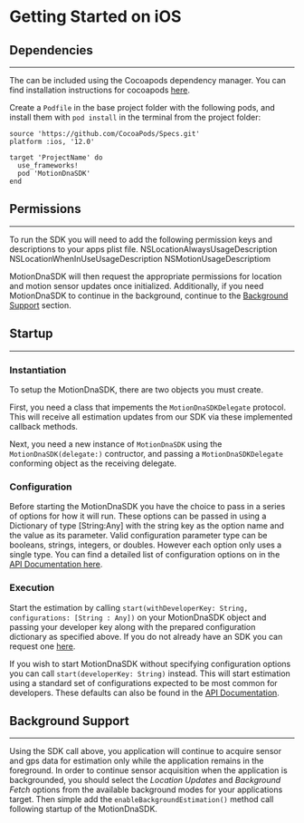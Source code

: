 # Getting Started on iOS #

## Dependencies ##
------------------

The can be included using the Cocoapods dependency manager. You can find installation instructions for cocoapods [here](https://cocoapods.org).

Create a `Podfile` in the base project folder with the following pods, and install them with ```pod install``` in the terminal from the project folder:

```pod
source 'https://github.com/CocoaPods/Specs.git'
platform :ios, '12.0'

target 'ProjectName' do
  use_frameworks!
  pod 'MotionDnaSDK'
end
```

## Permissions ##
-----------------
To run the SDK you will need to add the following permission keys and descriptions to your apps plist file.
NSLocationAlwaysUsageDescription
NSLocationWhenInUseUsageDescription
NSMotionUsageDescriptiom

MotionDnaSDK will then request the appropriate permissions for location and motion sensor updates once initialized. Additionally, if you need MotionDnaSDK to continue in the background, continue to the [Background Support](#background-support) section.

## Startup ##
-------------
### Instantiation ###
To setup the MotionDnaSDK, there are two objects you must create.

First, you need a class that impements the `MotionDnaSDKDelegate` protocol. This will receive all estimation updates from our SDK via these implemented callback methods.

Next, you need a new instance of `MotionDnaSDK` using the `MotionDnaSDK(delegate:)` contructor, and passing a `MotionDnaSDKDelegate` conforming object as the receiving delegate.

### Configuration ###
Before starting the MotionDnaSDK you have the choice to pass in a series of options for how it will run. These options can be passed in using a Dictionary of type [String:Any] with the string key as the option name and the value as its parameter. Valid configuration parameter type can be booleans, strings, integers, or doubles. However each option only uses a single type. You can find a detailed list of configuration options on in the [API Documentation here](API.iOS.md).


### Execution ###
Start the estimation by calling `start(withDeveloperKey: String, configurations: [String : Any])` on your MotionDnaSDK object and passing your developer key along with the prepared configuration dictionary as specified above. If you do not already have an SDK you can request one [here](https://navisens.com/#contact).

If you wish to start MotionDnaSDK without specifying configuration options you can call `start(developerKey: String)` instead. This will start estimation using a standard set of configurations expected to be most common for developers. These defaults can also be found in the [API Documentation](API.iOS.md).


## Background Support ##
------------------------
Using the SDK call above, you application will continue to acquire sensor and gps data for estimation only while the application remains in the foreground. In order to continue sensor acquisition when the application is backgrounded, you should select the *Location Updates* and *Background Fetch* options from the available background modes for your applications target. Then simple add the `enableBackgroundEstimation()` method call following startup of the MotionDnaSDK.
